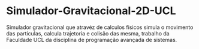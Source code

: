 # Simulador-Gravitacional-2D-UCL
Simulador gravitacional que atravéz de calculos fisicos simula o movimento das particulas,  calcula trajetoria e colisão das mesma, trabalho da Faculdade UCL da disciplina de  programação avançada de sistemas.

